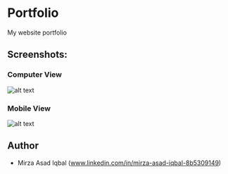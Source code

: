 # Portfolio
My website portfolio

## Screenshots:
### Computer View
![alt text](https://github.com/asadfever/my-portfolio/portfoliopc.PNG)

### Mobile View
![alt text](https://github.com/asadfever/my-portfolio/mobileview.PNG)

## Author
* Mirza Asad Iqbal (www.linkedin.com/in/mirza-asad-iqbal-8b5309149)
